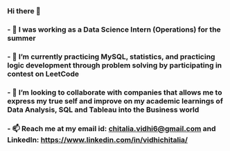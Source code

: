 ### Hi there 👋
### - 🔭 I was working as a Data Science Intern (Operations) for the summer
### - 🌱 I’m currently practicing MySQL, statistics, and practicing logic development through problem solving by participating in contest on LeetCode
### - 👯 I’m looking to collaborate with companies that allows me to express my true self and improve on my academic learnings of Data Analysis, SQL and Tableau into the Business world
### - 📫 Reach me at my email id: chitalia.vidhi6@gmail.com and LinkedIn: https://www.linkedin.com/in/vidhichitalia/

<!--
**vids18/vids18** is a ✨ _special_ ✨ repository because its `README.md` (this file) appears on your GitHub profile.

Here are some ideas to get you started:

- 🔭 I’m currently working 
- 🌱 I’m currently learning Data Structures in Python
- 👯 I’m looking to collaborate on projects that involve Machine Learning algorithms and data Visualizations in Tableau
- 🤔 I’m looking for help with ...
- 💬 Ask me about ...
- 📫 How to reach me: at my email id: chitalia.vidhi6@gmail.com
- 😄 Pronouns: ...
- ⚡ Fun fact: ...
-->
